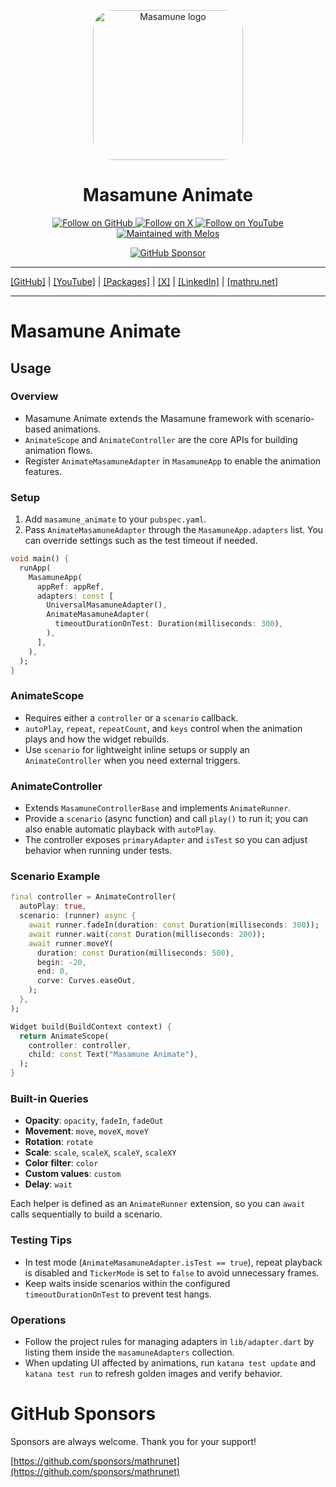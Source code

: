 <p align="center">
  <a href="https://mathru.net">
    <img width="240px" src="https://raw.githubusercontent.com/mathrunet/flutter_masamune/master/.github/images/icon.png" alt="Masamune logo" style="border-radius: 32px"s><br/>
  </a>
  <h1 align="center">Masamune Animate</h1>
</p>

<p align="center">
  <a href="https://github.com/mathrunet">
    <img src="https://img.shields.io/static/v1?label=GitHub&message=Follow&logo=GitHub&color=333333&link=https://github.com/mathrunet" alt="Follow on GitHub" />
  </a>
  <a href="https://x.com/mathru">
    <img src="https://img.shields.io/static/v1?label=@mathru&message=Follow&logo=X&color=0F1419&link=https://x.com/mathru" alt="Follow on X" />
  </a>
  <a href="https://www.youtube.com/c/mathrunetchannel">
    <img src="https://img.shields.io/static/v1?label=YouTube&message=Follow&logo=YouTube&color=FF0000&link=https://www.youtube.com/c/mathrunetchannel" alt="Follow on YouTube" />
  </a>
  <a href="https://github.com/invertase/melos">
    <img src="https://img.shields.io/static/v1?label=maintained%20with&message=melos&color=FF1493&link=https://github.com/invertase/melos" alt="Maintained with Melos" />
  </a>
</p>

<p align="center">
  <a href="https://github.com/sponsors/mathrunet"><img src="https://img.shields.io/static/v1?label=Sponsor&message=%E2%9D%A4&logo=GitHub&color=ff69b4&link=https://github.com/sponsors/mathrunet" alt="GitHub Sponsor" /></a>
</p>

---

[[GitHub]](https://github.com/mathrunet) | [[YouTube]](https://www.youtube.com/c/mathrunetchannel) | [[Packages]](https://pub.dev/publishers/mathru.net/packages) | [[X]](https://x.com/mathru) | [[LinkedIn]](https://www.linkedin.com/in/mathrunet/) | [[mathru.net]](https://mathru.net)

---

# Masamune Animate

## Usage

### Overview
- Masamune Animate extends the Masamune framework with scenario-based animations.
- `AnimateScope` and `AnimateController` are the core APIs for building animation flows.
- Register `AnimateMasamuneAdapter` in `MasamuneApp` to enable the animation features.

### Setup
1. Add `masamune_animate` to your `pubspec.yaml`.
2. Pass `AnimateMasamuneAdapter` through the `MasamuneApp.adapters` list. You can override settings such as the test timeout if needed.

```dart
void main() {
  runApp(
    MasamuneApp(
      appRef: appRef,
      adapters: const [
        UniversalMasamuneAdapter(),
        AnimateMasamuneAdapter(
          timeoutDurationOnTest: Duration(milliseconds: 300),
        ),
      ],
    ),
  );
}
```

### AnimateScope
- Requires either a `controller` or a `scenario` callback.
- `autoPlay`, `repeat`, `repeatCount`, and `keys` control when the animation plays and how the widget rebuilds.
- Use `scenario` for lightweight inline setups or supply an `AnimateController` when you need external triggers.

### AnimateController
- Extends `MasamuneControllerBase` and implements `AnimateRunner`.
- Provide a `scenario` (async function) and call `play()` to run it; you can also enable automatic playback with `autoPlay`.
- The controller exposes `primaryAdapter` and `isTest` so you can adjust behavior when running under tests.

### Scenario Example

```dart
final controller = AnimateController(
  autoPlay: true,
  scenario: (runner) async {
    await runner.fadeIn(duration: const Duration(milliseconds: 300));
    await runner.wait(const Duration(milliseconds: 200));
    await runner.moveY(
      duration: const Duration(milliseconds: 500),
      begin: -20,
      end: 0,
      curve: Curves.easeOut,
    );
  },
);

Widget build(BuildContext context) {
  return AnimateScope(
    controller: controller,
    child: const Text("Masamune Animate"),
  );
}
```

### Built-in Queries
- **Opacity**: `opacity`, `fadeIn`, `fadeOut`
- **Movement**: `move`, `moveX`, `moveY`
- **Rotation**: `rotate`
- **Scale**: `scale`, `scaleX`, `scaleY`, `scaleXY`
- **Color filter**: `color`
- **Custom values**: `custom`
- **Delay**: `wait`

Each helper is defined as an `AnimateRunner` extension, so you can `await` calls sequentially to build a scenario.

### Testing Tips
- In test mode (`AnimateMasamuneAdapter.isTest == true`), repeat playback is disabled and `TickerMode` is set to `false` to avoid unnecessary frames.
- Keep waits inside scenarios within the configured `timeoutDurationOnTest` to prevent test hangs.

### Operations
- Follow the project rules for managing adapters in `lib/adapter.dart` by listing them inside the `masamuneAdapters` collection.
- When updating UI affected by animations, run `katana test update` and `katana test run` to refresh golden images and verify behavior.

# GitHub Sponsors

Sponsors are always welcome. Thank you for your support!

[https://github.com/sponsors/mathrunet](https://github.com/sponsors/mathrunet)
